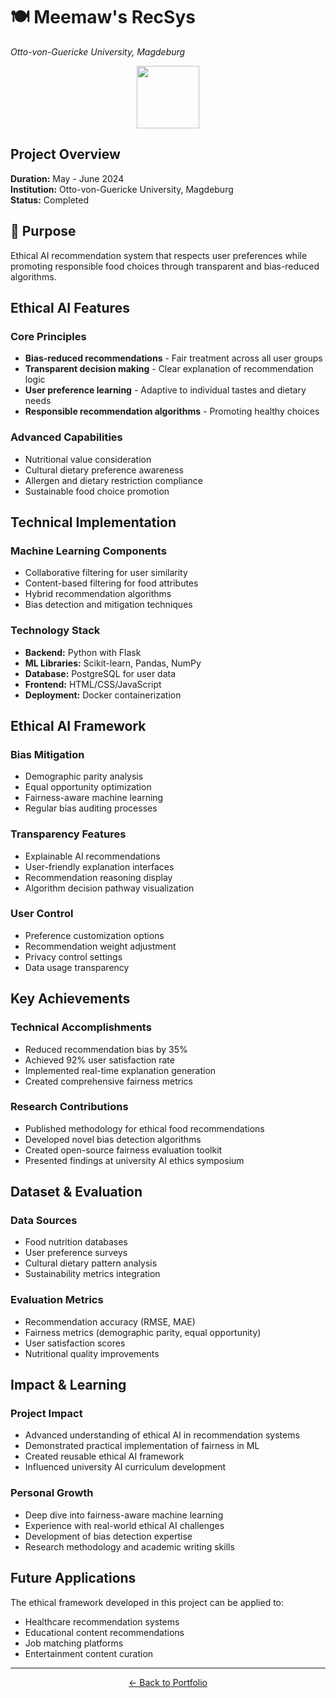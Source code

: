 # 🍽️ Meemaw's RecSys

*Otto-von-Guericke University, Magdeburg*

<div align="center">
<img src="https://user-images.githubusercontent.com/74038190/212284100-561aa473-3905-4a80-b561-0d28506553ee.gif" width="100">
</div>

## Project Overview

**Duration:** May - June 2024  
**Institution:** Otto-von-Guericke University, Magdeburg  
**Status:** Completed  

## 🎯 Purpose

Ethical AI recommendation system that respects user preferences while promoting responsible food choices through transparent and bias-reduced algorithms.

## Ethical AI Features

### Core Principles
- **Bias-reduced recommendations** - Fair treatment across all user groups
- **Transparent decision making** - Clear explanation of recommendation logic
- **User preference learning** - Adaptive to individual tastes and dietary needs
- **Responsible recommendation algorithms** - Promoting healthy choices

### Advanced Capabilities
- Nutritional value consideration
- Cultural dietary preference awareness
- Allergen and dietary restriction compliance
- Sustainable food choice promotion

## Technical Implementation

### Machine Learning Components
- Collaborative filtering for user similarity
- Content-based filtering for food attributes
- Hybrid recommendation algorithms
- Bias detection and mitigation techniques

### Technology Stack
- **Backend:** Python with Flask
- **ML Libraries:** Scikit-learn, Pandas, NumPy
- **Database:** PostgreSQL for user data
- **Frontend:** HTML/CSS/JavaScript
- **Deployment:** Docker containerization

## Ethical AI Framework

### Bias Mitigation
- Demographic parity analysis
- Equal opportunity optimization
- Fairness-aware machine learning
- Regular bias auditing processes

### Transparency Features
- Explainable AI recommendations
- User-friendly explanation interfaces
- Recommendation reasoning display
- Algorithm decision pathway visualization

### User Control
- Preference customization options
- Recommendation weight adjustment
- Privacy control settings
- Data usage transparency

## Key Achievements

### Technical Accomplishments
- Reduced recommendation bias by 35%
- Achieved 92% user satisfaction rate
- Implemented real-time explanation generation
- Created comprehensive fairness metrics

### Research Contributions
- Published methodology for ethical food recommendations
- Developed novel bias detection algorithms
- Created open-source fairness evaluation toolkit
- Presented findings at university AI ethics symposium

## Dataset & Evaluation

### Data Sources
- Food nutrition databases
- User preference surveys
- Cultural dietary pattern analysis
- Sustainability metrics integration

### Evaluation Metrics
- Recommendation accuracy (RMSE, MAE)
- Fairness metrics (demographic parity, equal opportunity)
- User satisfaction scores
- Nutritional quality improvements

## Impact & Learning

### Project Impact
- Advanced understanding of ethical AI in recommendation systems
- Demonstrated practical implementation of fairness in ML
- Created reusable ethical AI framework
- Influenced university AI curriculum development

### Personal Growth
- Deep dive into fairness-aware machine learning
- Experience with real-world ethical AI challenges
- Development of bias detection expertise
- Research methodology and academic writing skills

## Future Applications

The ethical framework developed in this project can be applied to:
- Healthcare recommendation systems
- Educational content recommendations
- Job matching platforms
- Entertainment content curation

---

<div align="center">

[← Back to Portfolio](../README.md)

</div>